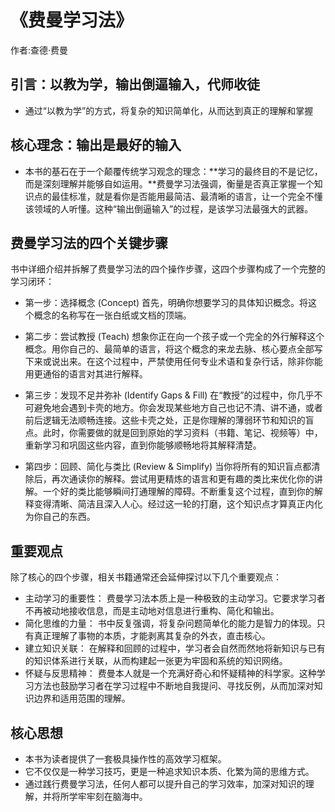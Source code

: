 # 《费曼学习法》

作者:查德·费曼

## 引言：以教为学，输出倒逼输入，代师收徒

- 通过“以教为学”的方式，将复杂的知识简单化，从而达到真正的理解和掌握

## 核心理念：输出是最好的输入

- 本书的基石在于一个颠覆传统学习观念的理念：**学习的最终目的不是记忆，而是深刻理解并能够自如运用。**费曼学习法强调，衡量是否真正掌握一个知识点的最佳标准，就是看你是否能用最简洁、最清晰的语言，让一个完全不懂该领域的人听懂。这种“输出倒逼输入”的过程，是该学习法最强大的武器。

## 费曼学习法的四个关键步骤

书中详细介绍并拆解了费曼学习法的四个操作步骤，这四个步骤构成了一个完整的学习闭环：

- 第一步：选择概念 (Concept)
  首先，明确你想要学习的具体知识概念。将这个概念的名称写在一张白纸或文档的顶端。

- 第二步：尝试教授 (Teach)
  想象你正在向一个孩子或一个完全的外行解释这个概念。用你自己的、最简单的语言，将这个概念的来龙去脉、核心要点全部写下来或说出来。在这个过程中，严禁使用任何专业术语和复杂行话，除非你能用更通俗的语言对其进行解释。

- 第三步：发现不足并弥补 (Identify Gaps & Fill)
  在“教授”的过程中，你几乎不可避免地会遇到卡壳的地方。你会发现某些地方自己也记不清、讲不通，或者前后逻辑无法顺畅连接。这些卡壳之处，正是你理解的薄弱环节和知识的盲点。此时，你需要做的就是回到原始的学习资料（书籍、笔记、视频等）中，重新学习和巩固这些内容，直到你能够顺畅地将其解释清楚。

- 第四步：回顾、简化与类比 (Review & Simplify)
  当你将所有的知识盲点都清除后，再次通读你的解释。尝试用更精炼的语言和更有趣的类比来优化你的讲解。一个好的类比能够瞬间打通理解的障碍。不断重复这个过程，直到你的解释变得清晰、简洁且深入人心。经过这一轮的打磨，这个知识点才算真正内化为你自己的东西。

## 重要观点

除了核心的四个步骤，相关书籍通常还会延伸探讨以下几个重要观点：

- 主动学习的重要性： 费曼学习法本质上是一种极致的主动学习。它要求学习者不再被动地接收信息，而是主动地对信息进行重构、简化和输出。
- 简化思维的力量： 书中反复强调，将复杂问题简单化的能力是智力的体现。只有真正理解了事物的本质，才能剥离其复杂的外衣，直击核心。
- 建立知识关联： 在解释和回顾的过程中，学习者会自然而然地将新知识与已有的知识体系进行关联，从而构建起一张更为牢固和系统的知识网络。
- 怀疑与反思精神： 费曼本人就是一个充满好奇心和怀疑精神的科学家。这种学习方法也鼓励学习者在学习过程中不断地自我提问、寻找反例，从而加深对知识边界和适用范围的理解。

## 核心思想

- 本书为读者提供了一套极具操作性的高效学习框架。
- 它不仅仅是一种学习技巧，更是一种追求知识本质、化繁为简的思维方式。
- 通过践行费曼学习法，任何人都可以提升自己的学习效率，加深对知识的理解，并将所学牢牢刻在脑海中。

